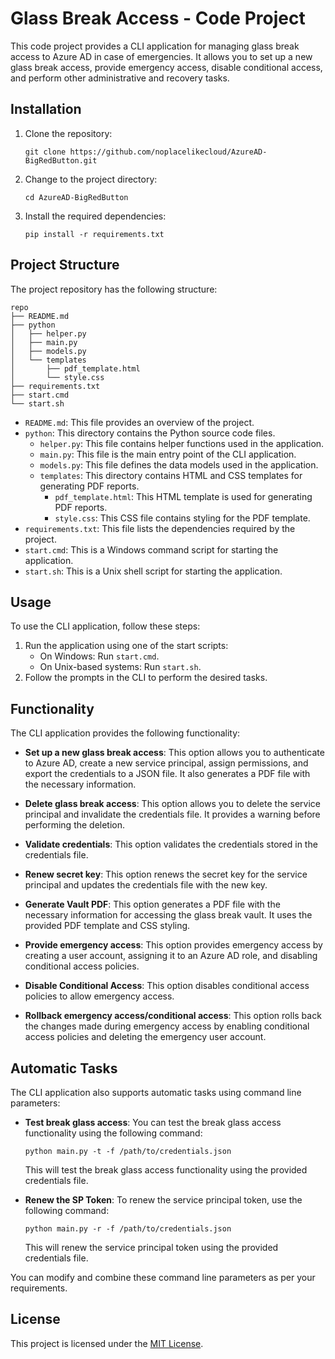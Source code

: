 # Glass Break Access - Code Project

This code project provides a CLI application for managing glass break access to Azure AD in case of emergencies. It allows you to set up a new glass break access, provide emergency access, disable conditional access, and perform other administrative and recovery tasks.

## Installation

1. Clone the repository:

   ```shell
   git clone https://github.com/noplacelikecloud/AzureAD-BigRedButton.git
   ```

2. Change to the project directory:

   ```shell
   cd AzureAD-BigRedButton
   ```

3. Install the required dependencies:

   ```shell
   pip install -r requirements.txt
   ```

## Project Structure

The project repository has the following structure:

```
repo
├── README.md
├── python
│   ├── helper.py
│   ├── main.py
│   ├── models.py
│   └── templates
│       ├── pdf_template.html
│       └── style.css
├── requirements.txt
├── start.cmd
└── start.sh
```

- `README.md`: This file provides an overview of the project.
- `python`: This directory contains the Python source code files.
    - `helper.py`: This file contains helper functions used in the application.
    - `main.py`: This file is the main entry point of the CLI application.
    - `models.py`: This file defines the data models used in the application.
    - `templates`: This directory contains HTML and CSS templates for generating PDF reports.
        - `pdf_template.html`: This HTML template is used for generating PDF reports.
        - `style.css`: This CSS file contains styling for the PDF template.
- `requirements.txt`: This file lists the dependencies required by the project.
- `start.cmd`: This is a Windows command script for starting the application.
- `start.sh`: This is a Unix shell script for starting the application.

## Usage

To use the CLI application, follow these steps:

1. Run the application using one of the start scripts:
    - On Windows: Run `start.cmd`.
    - On Unix-based systems: Run `start.sh`.
2. Follow the prompts in the CLI to perform the desired tasks.

## Functionality

The CLI application provides the following functionality:

- **Set up a new glass break access**: This option allows you to authenticate to Azure AD, create a new service principal, assign permissions, and export the credentials to a JSON file. It also generates a PDF file with the necessary information.

- **Delete glass break access**: This option allows you to delete the service principal and invalidate the credentials file. It provides a warning before performing the deletion.

- **Validate credentials**: This option validates the credentials stored in the credentials file.

- **Renew secret key**: This option renews the secret key for the service principal and updates the credentials file with the new key.

- **Generate Vault PDF**: This option generates a PDF file with the necessary information for accessing the glass break vault. It uses the provided PDF template and CSS styling.

- **Provide emergency access**: This option provides emergency access by creating a user account, assigning it to an Azure AD role, and disabling conditional access policies.

- **Disable Conditional Access**: This option disables conditional access policies to allow emergency access.

- **Rollback emergency access/conditional access**: This option rolls back the changes made during emergency access by enabling conditional access policies and deleting the emergency user account.

## Automatic Tasks

The CLI application also supports automatic tasks using command line parameters:

- **Test break glass access**: You can test the break glass access functionality using the following command:

  ```shell
  python main.py -t -f /path/to/credentials.json
  ```

  This will test the break glass access functionality using the provided credentials file.

- **Renew the SP Token**: To renew the service principal token, use the following command:

  ```shell
  python main.py -r -f /path/to/credentials.json
  ```

  This will renew the service principal token using the provided credentials file.

You can modify and combine these command line parameters as per your requirements.

## License

This project is licensed under the [MIT License](LICENSE).